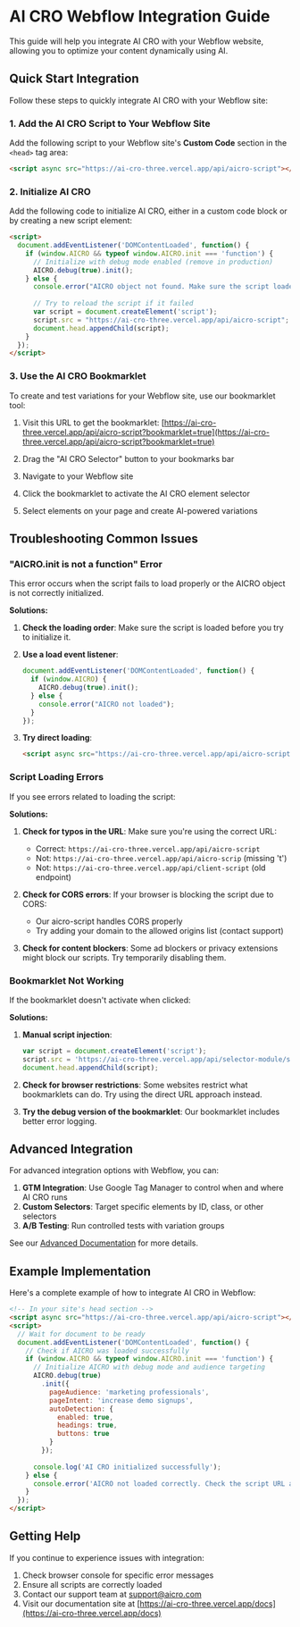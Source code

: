 # AI CRO Webflow Integration Guide

This guide will help you integrate AI CRO with your Webflow website, allowing you to optimize your content dynamically using AI.

## Quick Start Integration

Follow these steps to quickly integrate AI CRO with your Webflow site:

### 1. Add the AI CRO Script to Your Webflow Site

Add the following script to your Webflow site's **Custom Code** section in the `<head>` tag area:

```html
<script async src="https://ai-cro-three.vercel.app/api/aicro-script"></script>
```

### 2. Initialize AI CRO

Add the following code to initialize AI CRO, either in a custom code block or by creating a new script element:

```html
<script>
  document.addEventListener('DOMContentLoaded', function() {
    if (window.AICRO && typeof window.AICRO.init === 'function') {
      // Initialize with debug mode enabled (remove in production)
      AICRO.debug(true).init();
    } else {
      console.error("AICRO object not found. Make sure the script loaded correctly.");
      
      // Try to reload the script if it failed
      var script = document.createElement('script');
      script.src = "https://ai-cro-three.vercel.app/api/aicro-script";
      document.head.appendChild(script);
    }
  });
</script>
```

### 3. Use the AI CRO Bookmarklet

To create and test variations for your Webflow site, use our bookmarklet tool:

1. Visit this URL to get the bookmarklet:
   [https://ai-cro-three.vercel.app/api/aicro-script?bookmarklet=true](https://ai-cro-three.vercel.app/api/aicro-script?bookmarklet=true)

2. Drag the "AI CRO Selector" button to your bookmarks bar
3. Navigate to your Webflow site
4. Click the bookmarklet to activate the AI CRO element selector
5. Select elements on your page and create AI-powered variations

## Troubleshooting Common Issues

### "AICRO.init is not a function" Error

This error occurs when the script fails to load properly or the AICRO object is not correctly initialized.

**Solutions:**

1. **Check the loading order**: Make sure the script is loaded before you try to initialize it.
   
2. **Use a load event listener**:
   ```javascript
   document.addEventListener('DOMContentLoaded', function() {
     if (window.AICRO) {
       AICRO.debug(true).init();
     } else {
       console.error("AICRO not loaded");
     }
   });
   ```

3. **Try direct loading**:
   ```html
   <script async src="https://ai-cro-three.vercel.app/api/aicro-script"></script>
   ```

### Script Loading Errors

If you see errors related to loading the script:

**Solutions:**

1. **Check for typos in the URL**: Make sure you're using the correct URL:
   - Correct: `https://ai-cro-three.vercel.app/api/aicro-script`
   - Not: `https://ai-cro-three.vercel.app/api/aicro-scrip` (missing 't')
   - Not: `https://ai-cro-three.vercel.app/api/client-script` (old endpoint)

2. **Check for CORS errors**: If your browser is blocking the script due to CORS:
   - Our aicro-script handles CORS properly
   - Try adding your domain to the allowed origins list (contact support)

3. **Check for content blockers**: Some ad blockers or privacy extensions might block our scripts. Try temporarily disabling them.

### Bookmarklet Not Working

If the bookmarklet doesn't activate when clicked:

**Solutions:**

1. **Manual script injection**:
   ```javascript
   var script = document.createElement('script');
   script.src = 'https://ai-cro-three.vercel.app/api/selector-module/simple';
   document.head.appendChild(script);
   ```

2. **Check for browser restrictions**: Some websites restrict what bookmarklets can do. Try using the direct URL approach instead.

3. **Try the debug version of the bookmarklet**: Our bookmarklet includes better error logging.

## Advanced Integration

For advanced integration options with Webflow, you can:

1. **GTM Integration**: Use Google Tag Manager to control when and where AI CRO runs
2. **Custom Selectors**: Target specific elements by ID, class, or other selectors
3. **A/B Testing**: Run controlled tests with variation groups

See our [Advanced Documentation](https://ai-cro-three.vercel.app/docs) for more details.

## Example Implementation

Here's a complete example of how to integrate AI CRO in Webflow:

```html
<!-- In your site's head section -->
<script async src="https://ai-cro-three.vercel.app/api/aicro-script"></script>
<script>
  // Wait for document to be ready
  document.addEventListener('DOMContentLoaded', function() {
    // Check if AICRO was loaded successfully
    if (window.AICRO && typeof window.AICRO.init === 'function') {
      // Initialize AICRO with debug mode and audience targeting
      AICRO.debug(true)
        .init({
          pageAudience: 'marketing professionals',
          pageIntent: 'increase demo signups',
          autoDetection: {
            enabled: true,
            headings: true,
            buttons: true
          }
        });
        
      console.log('AI CRO initialized successfully');
    } else {
      console.error('AICRO not loaded correctly. Check the script URL and for any console errors.');
    }
  });
</script>
```

## Getting Help

If you continue to experience issues with integration:

1. Check browser console for specific error messages
2. Ensure all scripts are correctly loaded
3. Contact our support team at [support@aicro.com](mailto:support@aicro.com)
4. Visit our documentation site at [https://ai-cro-three.vercel.app/docs](https://ai-cro-three.vercel.app/docs) 